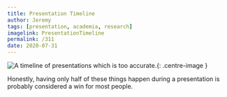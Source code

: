 ```yaml
---
title: Presentation Timeline
author: Jeremy
tags: [presentation, academia, research]
imagelink: PresentationTimeline
permalink: /311
date: 2020-07-31
---
```


![A timeline of presentations which is too accurate.](https://res.cloudinary.com/dh3hm8pb7/image/upload/c_scale,q_auto:best/v1535842782/Handwaving/Published/PresentationTimeline.png){: .centre-image }

Honestly, having only half of these things happen during a presentation is probably considered a win for most people.
